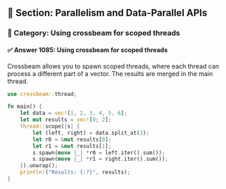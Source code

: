 ## 📘 Section: Parallelism and Data-Parallel APIs  
### 🔹 Category: Using crossbeam for scoped threads  
#### ✅ Answer 1085: Using crossbeam for scoped threads

Crossbeam allows you to spawn scoped threads, where each thread can process a different part of a vector. The results are merged in the main thread.

```rust
use crossbeam::thread;

fn main() {
    let data = vec![1, 2, 3, 4, 5, 6];
    let mut results = vec![0; 2];
    thread::scope(|s| {
        let (left, right) = data.split_at(3);
        let r0 = &mut results[0];
        let r1 = &mut results[1];
        s.spawn(move |_| *r0 = left.iter().sum());
        s.spawn(move |_| *r1 = right.iter().sum());
    }).unwrap();
    println!("Results: {:?}", results);
}
```

